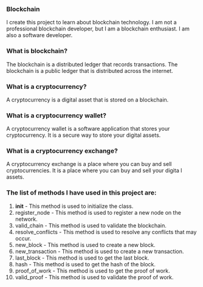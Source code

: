 ### Blockchain

I create this project to learn about blockchain technology. I am not a professional blockchain developer, but I am a
blockchain enthusiast. I am also a software developer.

### What is blockchain?
The blockchain is a distributed ledger that records transactions. The blockchain is a public ledger that is distributed
across the internet.

### What is a cryptocurrency?
A cryptocurrency is a digital asset that is stored on a blockchain.

### What is a cryptocurrency wallet?
A cryptocurrency wallet is a software application that stores your cryptocurrency. It is a secure way to store your
digital assets.

### What is a cryptocurrency exchange?
A cryptocurrency exchange is a place where you can buy and sell cryptocurrencies. It is a place where you can buy and
sell your digita l assets.

### The list of methods I have used in this project are:
1. __init__ - This method is used to initialize the class.
2. register_node - This method is used to register a new node on the network.
3. valid_chain - This method is used to validate the blockchain.
4. resolve_conflicts - This method is used to resolve any conflicts that may occur.
5. new_block - This method is used to create a new block.
6. new_transaction - This method is used to create a new transaction.
7. last_block - This method is used to get the last block.
8. hash - This method is used to get the hash of the block.
9. proof_of_work - This method is used to get the proof of work.
10. valid_proof - This method is used to validate the proof of work.
